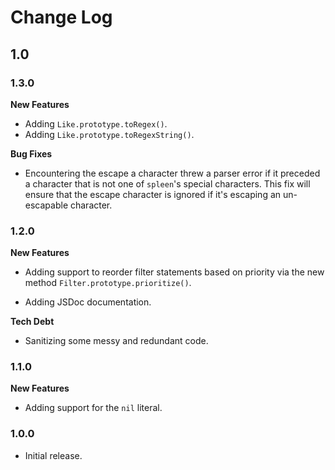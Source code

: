 # Change Log

## 1.0

### 1.3.0

__New Features__
* Adding `Like.prototype.toRegex()`.
* Adding `Like.prototype.toRegexString()`.

__Bug Fixes__
* Encountering the escape a character threw a parser error if it preceded a character that is not one of `spleen`'s special characters.  This fix will ensure that the escape character is ignored if it's escaping an un-escapable character.

### 1.2.0

__New Features__
* Adding support to reorder filter statements based on priority via the new method `Filter.prototype.prioritize()`.

* Adding JSDoc documentation.

__Tech Debt__
* Sanitizing some messy and redundant code.

### 1.1.0

__New Features__
* Adding support for the `nil` literal.

### 1.0.0
  * Initial release.